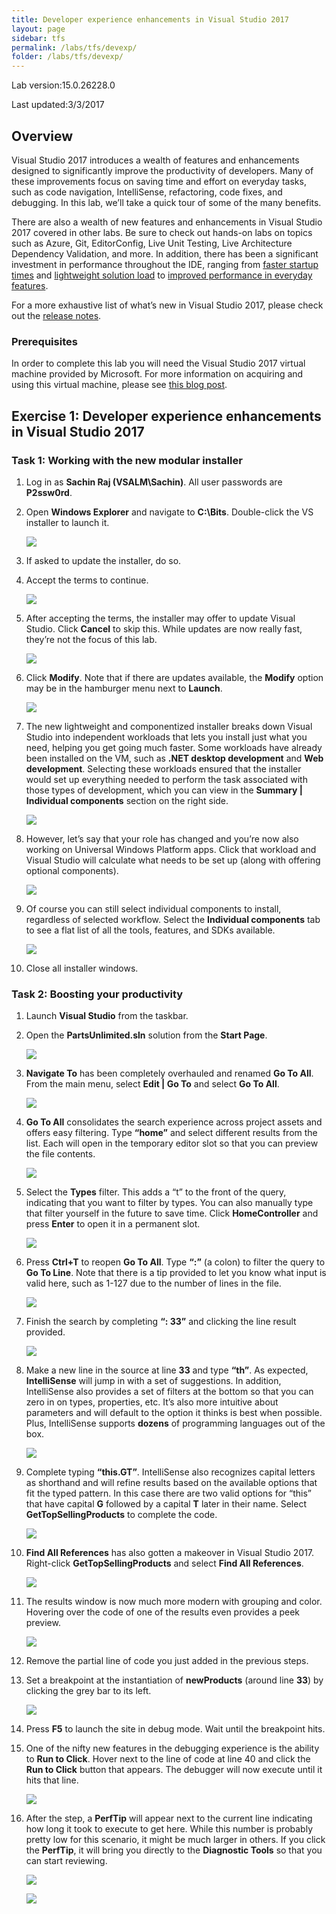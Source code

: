```yaml
---
title: Developer experience enhancements in Visual Studio 2017
layout: page    
sidebar: tfs
permalink: /labs/tfs/devexp/
folder: /labs/tfs/devexp/
---
```


Lab version:15.0.26228.0

Last updated:3/3/2017

<a name="Overview"></a>
## Overview ##

Visual Studio 2017 introduces a wealth of features and enhancements designed to significantly improve the productivity of developers. Many of these improvements focus on saving time and effort on everyday tasks, such as code navigation, IntelliSense, refactoring, code fixes, and debugging. In this lab, we’ll take a quick tour of some of the many benefits.

There are also a wealth of new features and enhancements in Visual Studio 2017 covered in other labs. Be sure to check out hands-on labs on topics such as Azure, Git, EditorConfig, Live Unit Testing, Live Architecture Dependency Validation, and more. In addition, there has been a significant investment in performance throughout the IDE, ranging from [faster startup times](https://blogs.msdn.microsoft.com/visualstudio/2016/10/10/faster-visual-studio-15-startup/) and [lightweight solution load](https://blogs.msdn.microsoft.com/visualstudio/2016/10/11/shorter-solution-load-time-in-visual-studio-15/) to [improved performance in everyday features](https://blogs.msdn.microsoft.com/visualstudio/2016/10/05/announcing-visual-studio-15-preview-5/).

For a more exhaustive list of what’s new in Visual Studio 2017, please check out the [release notes](https://www.visualstudio.com/en-us/news/releasenotes/vs2017-relnotes).

<a name="Prerequisites"></a>
### Prerequisites ###

In order to complete this lab you will need the Visual Studio 2017 virtual machine provided by Microsoft. For more information on acquiring and using this virtual machine, please see [this blog post](http://aka.ms/almvm).

<a name="Exercise1"></a>
## Exercise 1: Developer experience enhancements in Visual Studio 2017 ##

<a name="Ex1Task1"></a>
### Task 1: Working with the new modular installer ###

1. Log in as **Sachin Raj (VSALM\Sachin)**. All user passwords are **P2ssw0rd**.

1. Open **Windows Explorer** and navigate to **C:\Bits**. Double-click the VS installer to launch it.

   ![](images/000.png)

1. If asked to update the installer, do so.

1. Accept the terms to continue.

   ![](images/001.png)

1. After accepting the terms, the installer may offer to update Visual Studio. Click **Cancel** to skip this. While updates are now really fast, they’re not the focus of this lab.

   ![](images/002.png)

1. Click **Modify**. Note that if there are updates available, the **Modify** option may be in the hamburger menu next to **Launch**.

   ![](images/003.png)

1. The new lightweight and componentized installer breaks down Visual Studio into independent workloads that lets you install just what you need, helping you get going much faster. Some workloads have already been installed on the VM, such as **.NET desktop development** and **Web development**. Selecting these workloads ensured that the installer would set up everything needed to perform the task associated with those types of development, which you can view in the **Summary | Individual components** section on the right side.

   ![](images/004.png)

1. However, let’s say that your role has changed and you’re now also working on Universal Windows Platform apps. Click that workload and Visual Studio will calculate what needs to be set up (along with offering optional components).

   ![](images/005.png)

1. Of course you can still select individual components to install, regardless of selected workflow. Select the **Individual components** tab to see a flat list of all the tools, features, and SDKs available.

   ![](images/006.png)

1. Close all installer windows.

<a name="Ex1Task2"></a>
### Task 2: Boosting your productivity ###

1. Launch **Visual Studio** from the taskbar.

1. Open the **PartsUnlimited.sln** solution from the **Start Page**.

   ![](images/007.png)

1. **Navigate To** has been completely overhauled and renamed **Go To All**. From the main menu, select **Edit | Go To** and select **Go To All**.

   ![](images/008.png)

1. **Go To All** consolidates the search experience across project assets and offers easy filtering. Type **“home”** and select different results from the list. Each will open in the temporary editor slot so that you can preview the file contents.

   ![](images/009.png)

1. Select the **Types** filter. This adds a “t” to the front of the query, indicating that you want to filter by types. You can also manually type that filter yourself in the future to save time. Click **HomeController** and press **Enter** to open it in a permanent slot.

   ![](images/010.png)

1. Press **Ctrl+T** to reopen **Go To All**. Type **“:”** (a colon) to filter the query to **Go To Line**. Note that there is a tip provided to let you know what input is valid here, such as 1-127 due to the number of lines in the file.

   ![](images/011.png)

1. Finish the search by completing **“: 33”** and clicking the line result provided.

   ![](images/012.png)

1. Make a new line in the source at line **33** and type **“th”**. As expected, **IntelliSense** will jump in with a set of suggestions. In addition, IntelliSense also provides a set of filters at the bottom so that you can zero in on types, properties, etc. It’s also more intuitive about parameters and will default to the option it thinks is best when possible. Plus, IntelliSense supports **dozens** of programming languages out of the box.

   ![](images/013.png)

1. Complete typing **“this.GT”**. IntelliSense also recognizes capital letters as shorthand and will refine results based on the available options that fit the typed pattern. In this case there are two valid options for “this” that have capital **G** followed by a capital **T** later in their name. Select **GetTopSellingProducts** to complete the code.

   ![](images/014.png)

1. **Find All References** has also gotten a makeover in Visual Studio 2017. Right-click **GetTopSellingProducts** and select **Find All References**.

   ![](images/015.png)

1. The results window is now much more modern with grouping and color. Hovering over the code of one of the results even provides a peek preview.

   ![](images/016.png)

1. Remove the partial line of code you just added in the previous steps.

1. Set a breakpoint at the instantiation of **newProducts** (around line **33**) by clicking the grey bar to its left.

   ![](images/017.png)

1. Press **F5** to launch the site in debug mode. Wait until the breakpoint hits.

1. One of the nifty new features in the debugging experience is the ability to **Run to Click**. Hover next to the line of code at line 40 and click the **Run to Click** button that appears. The debugger will now execute until it hits that line.

   ![](images/018.png)

1. After the step, a **PerfTip** will appear next to the current line indicating how long it took to execute to get here. While this number is probably pretty low for this scenario, it might be much larger in others. If you click the **PerfTip**, it will bring you directly to the **Diagnostic Tools** so that you can start reviewing.

    ![](images/019.png)

    ![](images/020.png)

